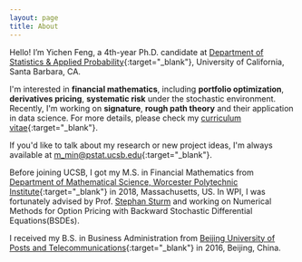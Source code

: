 ```yaml
---
layout: page
title: About
---
```


Hello! I’m Yichen Feng, a 4th-year Ph.D. candidate at [Department of Statistics & Applied Probability](http://www.pstat.ucsb.edu){:target="_blank"}, University of California, Santa Barbara, CA.

I'm interested in **financial mathematics**, including **portfolio optimization**, **derivatives pricing**, **systematic risk** under the stochastic environment. Recently, I'm working on **signature**, **rough path theory** and their application in data science. For more details, please check my [curriculum vitae](CV.pdf){:target="_blank"}. 

If you'd like to talk about my research or new project ideas, I'm always available at [m_min@pstat.ucsb.edu](mailto:m_min@pstat.ucsb.edu){:target="_blank"}.

Before joining UCSB, I got my M.S. in Financial Mathematics from [Department of Mathematical Science, Worcester Polytechnic Institute](https://www.wpi.edu/academics/departments/mathematical-sciences){:target="_blank"} in 2018, Massachusetts, US. In WPI, I was fortunately advised by Prof. [Stephan Sturm](http://users.wpi.edu/~ssturm/) and working on Numerical Methods for Option Pricing with Backward Stochastic Differential Equations(BSDEs). 

I received my B.S. in Business Administration from [Beijing University of Posts and Telecommunications](https://english.bupt.edu.cn){:target="_blank"} in 2016, Beijing, China.
